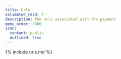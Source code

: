 ```yaml
---
title: Urls
estimated_read: 7
description: The urls associated with the payment
menu_order: 3000
icon:
  content: public
  outlined: true
---
```


{% include urls.md %}
